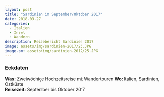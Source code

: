 ```yaml
---
layout: post
title: "Sardinien im September/Oktober 2017"
date: 2018-03-27
categories:
  - Italien
  - Insel
  - Wandern
description: Reisebericht Sardinien 2017
image: assets/img/sardinien-2017/25.JPG
image-sm: assets/img/sardinien-2017/25.JPG
---
```

### Eckdaten
**Was:** Zweiwöchige Hochzeitsreise mit Wandertouren
**Wo:** Italien, Sardinien, Ostküste<br/>
**Reisezeit:** September bis Oktober 2017
